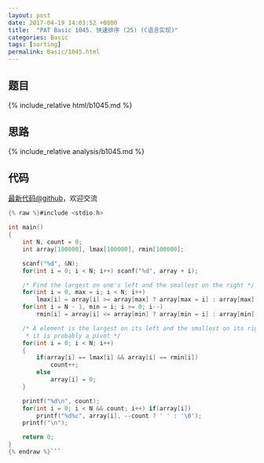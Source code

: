 ```yaml
---
layout: post
date: 2017-04-19 14:03:52 +0800
title:  "PAT Basic 1045. 快速排序 (25) (C语言实现)"
categories: Basic
tags: [sorting]
permalink: Basic/1045.html
---
```


## 题目

{% include_relative html/b1045.md %}

## 思路

{% include_relative analysis/b1045.md %}
## 代码

[最新代码@github](https://github.com/OliverLew/PAT/blob/master/PATBasic/1045.c)，欢迎交流
```c
{% raw %}#include <stdio.h>

int main()
{
    int N, count = 0;
    int array[100000], lmax[100000], rmin[100000];

    scanf("%d", &N);
    for(int i = 0; i < N; i++) scanf("%d", array + i);

    /* Find the largest on one's left and the smallest on the right */
    for(int i = 0, max = i; i < N; i++)
        lmax[i] = array[i] >= array[max] ? array[max = i] : array[max];
    for(int i = N - 1, min = i; i >= 0; i--)
        rmin[i] = array[i] <= array[min] ? array[min = i] : array[min];

    /* A element is the largest on its left and the smallest on its right,
     * it is probably a pivot */
    for(int i = 0; i < N; i++)
    {
        if(array[i] == lmax[i] && array[i] == rmin[i])
            count++;
        else
            array[i] = 0;
    }

    printf("%d\n", count);
    for(int i = 0; i < N && count; i++) if(array[i])
        printf("%d%c", array[i], --count ? ' ' : '\0');
    printf("\n");

    return 0;
}
{% endraw %}```